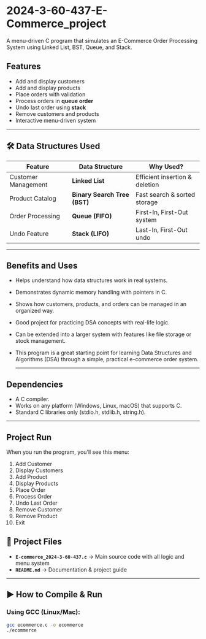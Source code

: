 # 2024-3-60-437-E-Commerce_project
A menu-driven C program that simulates an E-Commerce Order Processing System using Linked List, BST, Queue, and Stack.
##  Features
- Add and display customers  
- Add and display products  
- Place orders with validation  
- Process orders in **queue order**  
- Undo last order using **stack**  
- Remove customers and products  
- Interactive menu-driven system  

---

## 🛠️ Data Structures Used

| Feature            | Data Structure | Why Used? |
|---------------------|---------------|-----------|
| Customer Management | **Linked List** | Efficient insertion & deletion |
| Product Catalog     | **Binary Search Tree (BST)** | Fast search & sorted storage |
| Order Processing    | **Queue (FIFO)** | First-In, First-Out system |
| Undo Feature        | **Stack (LIFO)** | Last-In, First-Out undo |

---
## Benefits and Uses
- Helps understand how data structures work in real systems.
- Demonstrates dynamic memory handling with pointers in C.
- Shows how customers, products, and orders can be managed in an organized way.
- Good project for practicing DSA concepts with real-life logic.
- Can be extended into a larger system with features like file storage or stock management.
- This program is a great starting point for learning Data Structures and Algorithms (DSA) through a simple, practical e-commerce order system.

  ---
## Dependencies
- A C compiler.
- Works on any platform (Windows, Linux, macOS) that supports C.
- Standard C libraries only (stdio.h, stdlib.h, string.h).

---
## Project Run

When you run the program, you’ll see this menu:

1. Add Customer
2. Display Customers
3. Add Product
4. Display Products
5. Place Order
6. Process Order
7. Undo Last Order
8. Remove Customer
9. Remove Product
10. Exit


## 📂 Project Files
- **`E-commerce_2024-3-60-437.c`** → Main source code with all logic and menu system  
- **`README.md`** → Documentation & project guide  

---

## ▶️ How to Compile & Run
### Using GCC (Linux/Mac):
```bash
gcc ecommerce.c -o ecommerce
./ecommerce



